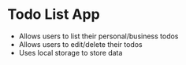 # Todo List App

* Allows users to list their personal/business todos
* Allows users to edit/delete their todos
* Uses local storage to store data
       
